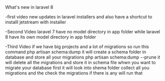 What's new in laravel 8

-first video
new updates in laravel installers and also have a shortcut to installl jetstream with installer

-Second Video
laravel 7 have no model directory in app folder while laravel 8 have its own model directory in app folder

-Third Video
if we have big projects and a lot of migrations so run this command
php artisan schema:dump
it will create a schema folder in database and store all your migrations
php artisan schema:dump --prune
it will delete all the migrations and store it in schema file
whwn you want to migrate your database first it will look into shema folder collect all you migrations and the check the migrations if there is any will run that

